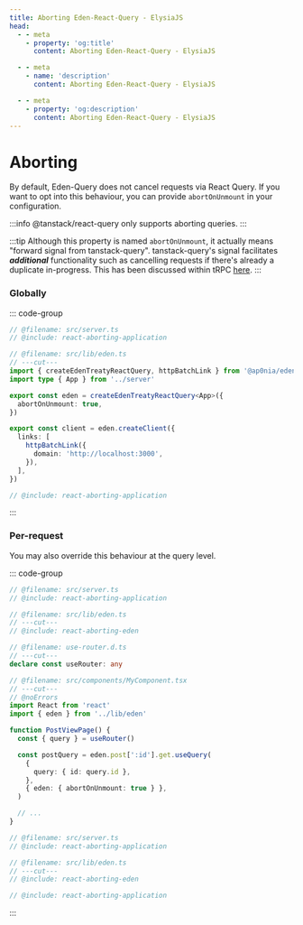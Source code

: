```yaml
---
title: Aborting Eden-React-Query - ElysiaJS
head:
  - - meta
    - property: 'og:title'
      content: Aborting Eden-React-Query - ElysiaJS

  - - meta
    - name: 'description'
      content: Aborting Eden-React-Query - ElysiaJS

  - - meta
    - property: 'og:description'
      content: Aborting Eden-React-Query - ElysiaJS
---
```


# Aborting

By default, Eden-Query does not cancel requests via React Query.
If you want to opt into this behaviour, you can provide `abortOnUnmount` in your configuration.

:::info
@tanstack/react-query only supports aborting queries.
:::

:::tip
Although this property is named `abortOnUnmount`, it actually means "forward signal from tanstack-query".
tanstack-query's signal facilitates **_additional_** functionality such as cancelling requests
if there's already a duplicate in-progress.
This has been discussed within tRPC [here](https://github.com/trpc/trpc/issues/4448).
:::

<template>

```typescript twoslash include react-aborting-application
import { Elysia, t } from 'elysia'
import { batchPlugin } from '@ap0nia/eden-react-query'

export const app = new Elysia().use(batchPlugin()).get('/post/:id', (context) => {
  return {
    id: context.params.id,
    title: 'Look me up!',
  }
})

export type App = typeof app
```

```typescript twoslash include react-aborting-eden
// @noErrors
import { createEdenTreatyReactQuery, httpBatchLink } from '@ap0nia/eden-react-query'
import type { App } from '../server'

export const eden = createEdenTreatyReactQuery<App>()

export const client = eden.createClient({
  links: [
    httpBatchLink({
      domain: 'http://localhost:3000',
    }),
  ],
})
```

</template>

### Globally

::: code-group

```typescript twoslash [src/lib/eden.ts]
// @filename: src/server.ts
// @include: react-aborting-application

// @filename: src/lib/eden.ts
// ---cut---
import { createEdenTreatyReactQuery, httpBatchLink } from '@ap0nia/eden-react-query'
import type { App } from '../server'

export const eden = createEdenTreatyReactQuery<App>({
  abortOnUnmount: true,
})

export const client = eden.createClient({
  links: [
    httpBatchLink({
      domain: 'http://localhost:3000',
    }),
  ],
})
```

```typescript twoslash [src/server.ts]
// @include: react-aborting-application
```

:::

### Per-request

You may also override this behaviour at the query level.

::: code-group

```typescript twoslash [src/components/MyComponent.tsx]
// @filename: src/server.ts
// @include: react-aborting-application

// @filename: src/lib/eden.ts
// ---cut---
// @include: react-aborting-eden

// @filename: use-router.d.ts
// ---cut---
declare const useRouter: any

// @filename: src/components/MyComponent.tsx
// ---cut---
// @noErrors
import React from 'react'
import { eden } from '../lib/eden'

function PostViewPage() {
  const { query } = useRouter()

  const postQuery = eden.post[':id'].get.useQuery(
    {
      query: { id: query.id },
    },
    { eden: { abortOnUnmount: true } },
  )

  // ...
}
```

```typescript twoslash [src/lib/eden.ts]
// @filename: src/server.ts
// @include: react-aborting-application

// @filename: src/lib/eden.ts
// ---cut---
// @include: react-aborting-eden
```

```typescript twoslash [src/server.ts]
// @include: react-aborting-application
```

:::
